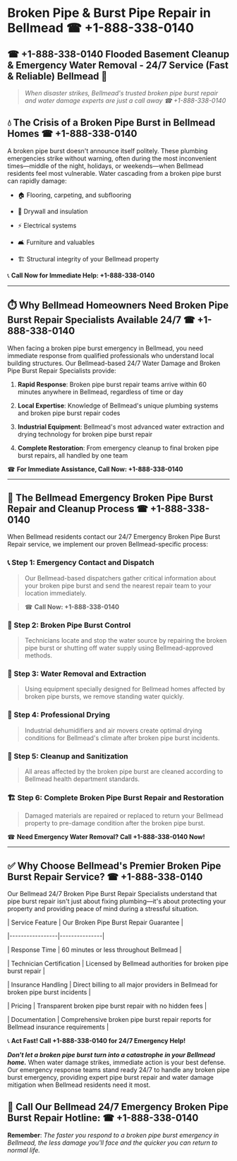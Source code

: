 # Broken Pipe & Burst Pipe Repair in Bellmead ☎ +1-888-338-0140  
## ☎ +1-888-338-0140 Flooded Basement Cleanup & Emergency Water Removal - 24/7 Service (Fast & Reliable) Bellmead 🚨  

> *When disaster strikes, Bellmead's trusted broken pipe burst repair and water damage experts are just a call away ☎ +1-888-338-0140*  

## 💧 The Crisis of a Broken Pipe Burst in Bellmead Homes ☎ +1-888-338-0140  

A broken pipe burst doesn't announce itself politely. These plumbing emergencies strike without warning, often during the most inconvenient times—middle of the night, holidays, or weekends—when Bellmead residents feel most vulnerable. Water cascading from a broken pipe burst can rapidly damage:  

* 🏠 Flooring, carpeting, and subflooring  
* 🧱 Drywall and insulation  
* ⚡ Electrical systems  
* 🛋️ Furniture and valuables  
* 🏗️ Structural integrity of your Bellmead property  

📞 **Call Now for Immediate Help: +1-888-338-0140**  

---  

## ⏱️ Why Bellmead Homeowners Need Broken Pipe Burst Repair Specialists Available 24/7 ☎ +1-888-338-0140  

When facing a broken pipe burst emergency in Bellmead, you need immediate response from qualified professionals who understand local building structures. Our Bellmead-based 24/7 Water Damage and Broken Pipe Burst Repair Specialists provide:  

1. **Rapid Response**: Broken pipe burst repair teams arrive within 60 minutes anywhere in Bellmead, regardless of time or day  
2. **Local Expertise**: Knowledge of Bellmead's unique plumbing systems and broken pipe burst repair codes  
3. **Industrial Equipment**: Bellmead's most advanced water extraction and drying technology for broken pipe burst repair  
4. **Complete Restoration**: From emergency cleanup to final broken pipe burst repairs, all handled by one team  

☎ **For Immediate Assistance, Call Now: +1-888-338-0140**  

---  

## 🔧 The Bellmead Emergency Broken Pipe Burst Repair and Cleanup Process ☎ +1-888-338-0140  

When Bellmead residents contact our 24/7 Emergency Broken Pipe Burst Repair service, we implement our proven Bellmead-specific process:  

### 📞 Step 1: Emergency Contact and Dispatch  
> Our Bellmead-based dispatchers gather critical information about your broken pipe burst and send the nearest repair team to your location immediately.  
> ☎ **Call Now: +1-888-338-0140**  

### 🚿 Step 2: Broken Pipe Burst Control  
> Technicians locate and stop the water source by repairing the broken pipe burst or shutting off water supply using Bellmead-approved methods.  

### 🌊 Step 3: Water Removal and Extraction  
> Using equipment specially designed for Bellmead homes affected by broken pipe bursts, we remove standing water quickly.  

### 💨 Step 4: Professional Drying  
> Industrial dehumidifiers and air movers create optimal drying conditions for Bellmead's climate after broken pipe burst incidents.  

### 🧼 Step 5: Cleanup and Sanitization  
> All areas affected by the broken pipe burst are cleaned according to Bellmead health department standards.  

### 🏗️ Step 6: Complete Broken Pipe Burst Repair and Restoration  
> Damaged materials are repaired or replaced to return your Bellmead property to pre-damage condition after the broken pipe burst.  

☎ **Need Emergency Water Removal? Call +1-888-338-0140 Now!**  

---  

## ✅ Why Choose Bellmead's Premier Broken Pipe Burst Repair Service? ☎ +1-888-338-0140  

Our Bellmead 24/7 Broken Pipe Burst Repair Specialists understand that pipe burst repair isn't just about fixing plumbing—it's about protecting your property and providing peace of mind during a stressful situation.  

| Service Feature | Our Broken Pipe Burst Repair Guarantee |  
|-----------------|---------------|  
| Response Time | 60 minutes or less throughout Bellmead |  
| Technician Certification | Licensed by Bellmead authorities for broken pipe burst repair |  
| Insurance Handling | Direct billing to all major providers in Bellmead for broken pipe burst incidents |  
| Pricing | Transparent broken pipe burst repair with no hidden fees |  
| Documentation | Comprehensive broken pipe burst repair reports for Bellmead insurance requirements |  

📞 **Act Fast! Call +1-888-338-0140 for 24/7 Emergency Help!**  

***Don't let a broken pipe burst turn into a catastrophe in your Bellmead home.*** When water damage strikes, immediate action is your best defense. Our emergency response teams stand ready 24/7 to handle any broken pipe burst emergency, providing expert pipe burst repair and water damage mitigation when Bellmead residents need it most.  

## 📱 Call Our Bellmead 24/7 Emergency Broken Pipe Burst Repair Hotline: ☎ +1-888-338-0140  

**Remember**: *The faster you respond to a broken pipe burst emergency in Bellmead, the less damage you'll face and the quicker you can return to normal life.*